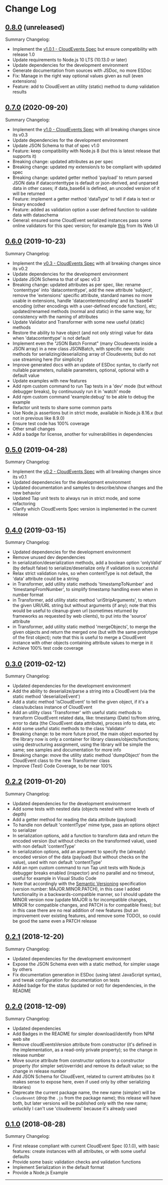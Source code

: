 # Change Log

## [0.8.0](https://github.com/smartiniOnGitHub/cloudevent.js/releases/tag/0.8.0) (unreleased)
Summary Changelog:
- Implement the [v1.0.1 - CloudEvents Spec](https://github.com/cloudevents/spec/releases/tag/v1.0.1) 
  but ensure compatibility with release 1.0
- Update requirements to Node.js 10 LTS (10.13.0 or later)
- Update dependencies for the development environment
- Generate documentation from sources with JSDoc, no more ESDoc
- Fix: Manage in the right way optional values given as null (even extensions)
- Feature: add to CloudEvent an utility (static) method to dump validation results

## [0.7.0](https://github.com/smartiniOnGitHub/cloudevent.js/releases/tag/0.7.0) (2020-09-20)
Summary Changelog:
- Implement the [v1.0 - CloudEvents Spec](https://github.com/cloudevents/spec/releases/tag/v1.0) 
  with all breaking changes since its v0.3
- Update dependencies for the development environment
- Update JSON Schema to that of spec v1.0
- Feature: keep compatibility with Node.js 8 (but this is latest release that supports it)
- Breaking change: updated attributes as per spec
- Breaking change: updated my extension/s to be compliant with updated spec
- Breaking change: updated getter method 'payload' to return parsed JSON data 
  if datacontenttype is default or json-derived, and unparsed data in other cases; 
  if data_base64 is defined, an uncoded version of it will be returned
- Feature: implement a getter method 'dataType' to tell if data is text or binary encoded
- Feature: added as validation option a user defined function to validate data with dataschema
- General: ensured some CloudEvent serialized instances pass some online validators for this spec version; 
  for example [this](https://www.itb.ec.europa.eu/json/cloudevents/upload) from its Web UI

## [0.6.0](https://github.com/smartiniOnGitHub/cloudevent.js/releases/tag/0.6.0) (2019-10-23)
Summary Changelog:
- Implement the [v0.3 - CloudEvents Spec](https://github.com/cloudevents/spec/releases/tag/v0.3) with all breaking changes since its v0.2
- Update dependencies for the development environment
- Update JSON Schema to that of spec v0.3
- Breaking change: updated attributes as per spec, like: 
  rename 'contenttype' into 'datacontenttype', add the new attribute 'subject', 
  remove the 'extensions' specific attribute, standard names no more usable in extensions, 
  handle 'datacontentencoding' and its 'base64' encoding (other encodings with a user-defined encode function), 
  etc; 
  updated/renamed methods (normal and static) in the same way, for consistency with the naming of attributes
- Update Validator and Transformer with some new useful (static) methods
- Restore the ability to have object (and not only string) value for data when 'datacontenttype' is not default
- Implement even the "JSON Batch Format" (many Cloudevents inside a JSON array) in a new class JSONBatch, 
  with specific new static methods for serializing/deserializing array of Cloudevents; 
  but do not use streaming here (for simplicity)
- Improve generated docs with an update of ESDoc syntax, to clarify 
  not nullable parameters, nullable parameters, optional, optional with a default value 
- Update examples with new features
- Add npm custom command to run Tap tests in a 'dev' mode (but without debugger breaks), 
  by continuously run it in 'watch' mode
- Add npm custom command 'example:debug' to be able to debug the example
- Refactor unit tests to share some common parts
- Use Node.js assertions but in strict mode, available in Node.js 8.16.x (but not in previous like 8.9.0)
- Ensure test code has 100% coverage
- Other small changes
- Add a badge for license, another for vulnerabilities in dependencies

## [0.5.0](https://github.com/smartiniOnGitHub/cloudevent.js/releases/tag/0.5.0) (2019-04-28)
Summary Changelog:
- Implement the [v0.2 - CloudEvents Spec](https://github.com/cloudevents/spec/releases/tag/v0.2) with all breaking changes since its v0.1
- Updated dependencies for the development environment
- Updated documentation and samples to describe/show changes and the new behavior
- Updated Tap unit tests to always run in strict mode, and some refactoring
- Clarify which CloudEvents Spec version is implemented in the current release

## [0.4.0](https://github.com/smartiniOnGitHub/cloudevent.js/releases/tag/0.4.0) (2019-03-15)
Summary Changelog:
- Updated dependencies for the development environment
- Remove unused dev dependencies
- In serialization/deserialization methods, add a boolean option 'onlyValid' (by default false) 
  to serialize/deserialize only if validation is successful
- Relax strict validation rules, so when contentType is not default, 
  the 'data' attribute could be a string
- in Transformer, add utility static methods 'timestampToNumber' and 'timestampFromNumber', 
  to simplify timestamp handling even when in number format
- in Transformer, add utility static method 'uriStripArguments', to return the given URI/URL string 
  but without arguments (if any); note that this would be useful to cleanup given url (sometimes 
  returned by frameworks as requested by web clients), to put into the 'source' attribute
- in Transformer, add utility static method 'mergeObjects', to merge the given objects 
  and return the merged one (but with the same prototype of the first object); 
  note that this is useful to merge a CloudEvent instance with other objects 
  containing attribute values to merge in it
- Achieve 100% test code coverage

## [0.3.0](https://github.com/smartiniOnGitHub/cloudevent.js/releases/tag/0.3.0) (2019-02-12)
Summary Changelog:
- Updated dependencies for the development environment
- Add the ability to deserialize/parse a string into a CloudEvent 
  (via the static method 'deserializeEvent')
- Add a static method 'isCloudEvent' to tell the given object, if it's 
  a class/subclass instance of CloudEvent
- Add an utility class 'Transformer' with useful static methods 
  to transform CloudEvent related data, like: 
  tmestamp (Date) to/from string, error to data (the CloudEvent data attribute), 
  process info to data, etc
- Add some useful static methods to the class 'Validator'
- Breaking change: to be more future proof, the main object exported by the library now
  is only a container for library classes/objects/functions; 
  using destructuring assignment, using the library will be simple the same;
  see samples and documentation for more info
- Breaking change: move the utility static method 'dumpObject' from the CloudEvent class 
  to the new Transformer class
- Improve (Test) Code Coverage, to be near 100%

## [0.2.2](https://github.com/smartiniOnGitHub/cloudevent.js/releases/tag/0.2.2) (2019-01-20)
Summary Changelog:
- Updated dependencies for the development environment
- Add some tests with nested data (objects nested with some levels of depth)
- Add a getter method for reading the data attribute (payload)
- To handle non default 'contentType' mime type, pass an options object to serializer 
- In serialization options, add a function to transform data and return the encoded version 
  (but without checks on the transformed value), used with non default 'contentType'
- In serialization options, add an argument to specify the (already) encoded version 
  of the data (payload) (but without checks on the value), used with non default 'contentType'
- Add an npm custom command to run Tap unit tests with Node.js debugger breaks enabled (inspector) 
  and no parallel and no timeout, useful for example in Visual Studio Code
- Note that accordingly with the [Semantic Versioning](https://semver.org/) specification 
  (version number: MAJOR.MINOR.PATCH), in this case I added functionality in a backwards-compatible 
  manner, so I should update the MINOR version now (update MAJOR is for incompatible changes, 
  MINOR for compatible changes, and PATCH is for compatible fixes); 
  but in this case there are no real addition of new features (but an improvement over existing 
  features, and remove some TODO), so could be good the same even a PATCH release

## [0.2.1](https://github.com/smartiniOnGitHub/cloudevent.js/releases/tag/0.2.1) (2018-12-20)
Summary Changelog:
- Updated dependencies for the development environment
- Expose the JSON Schema even with a static method, for simpler usage by others
- Fix documentation generation in ESDoc (using latest JavaScript syntax), 
  and tweak configuration for documentation on tests
- Added badge for the status (updated or not) for dependencies, in the README

## [0.2.0](https://github.com/smartiniOnGitHub/cloudevent.js/releases/tag/0.2.0) (2018-12-09)
Summary Changelog:
- Updated dependencies
- Add Badges in the README for simpler download/identify from NPM web site
- Remove cloudEventsVersion attribute from constructor (it's defined in the implementation, 
  as a read-only private property); so the change in release number
- Move source attribute from constructor options to a constructor property (for simpler set/override) 
  and remove its default value; so the change in release number
- Add JSON Schema for CloudEvent, related to current attributes (so it makes sense to expose here, 
  even if used only by other serializing libraries)
- Deprecate the current package name, the new name (simpler) will be `cloudevent` 
  (drop the `.js` from the package name); this release will have both, 
  but later versions will be published only with the new name;
  unluckily I can't use 'cloudevents' because it's already used

## [0.1.0](https://github.com/smartiniOnGitHub/cloudevent.js/releases/tag/0.1.0) (2018-08-28)
Summary Changelog:
- First release compliant with current CloudEvent Spec (0.1.0), with basic features: create instances with all attributes, or with some useful defaults
- Provide some basic validation checks and validation functions
- Implement Serialization in the default format
- Provide a Node.js Example

----

